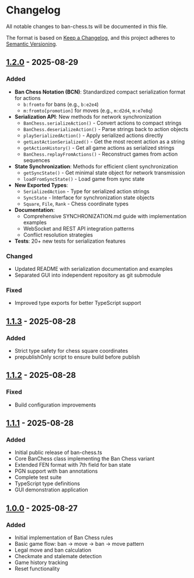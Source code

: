 # Changelog

All notable changes to ban-chess.ts will be documented in this file.

The format is based on [Keep a Changelog](https://keepachangelog.com/en/1.0.0/),
and this project adheres to [Semantic Versioning](https://semver.org/spec/v2.0.0.html).

## [1.2.0] - 2025-08-29

### Added
- **Ban Chess Notation (BCN)**: Standardized compact serialization format for actions
  - `b:fromto` for bans (e.g., `b:e2e4`)
  - `m:fromto[promotion]` for moves (e.g., `m:d2d4`, `m:e7e8q`)
- **Serialization API**: New methods for network synchronization
  - `BanChess.serializeAction()` - Convert actions to compact strings
  - `BanChess.deserializeAction()` - Parse strings back to action objects
  - `playSerializedAction()` - Apply serialized actions directly
  - `getLastActionSerialized()` - Get the most recent action as a string
  - `getActionHistory()` - Get all game actions as serialized strings
  - `BanChess.replayFromActions()` - Reconstruct games from action sequences
- **State Synchronization**: Methods for efficient client synchronization
  - `getSyncState()` - Get minimal state object for network transmission
  - `loadFromSyncState()` - Load game from sync state
- **New Exported Types**:
  - `SerializedAction` - Type for serialized action strings
  - `SyncState` - Interface for synchronization state objects
  - `Square`, `File`, `Rank` - Chess coordinate types
- **Documentation**: 
  - Comprehensive SYNCHRONIZATION.md guide with implementation examples
  - WebSocket and REST API integration patterns
  - Conflict resolution strategies
- **Tests**: 20+ new tests for serialization features

### Changed
- Updated README with serialization documentation and examples
- Separated GUI into independent repository as git submodule

### Fixed
- Improved type exports for better TypeScript support

## [1.1.3] - 2025-08-28

### Added
- Strict type safety for chess square coordinates
- prepublishOnly script to ensure build before publish

## [1.1.2] - 2025-08-28

### Fixed
- Build configuration improvements

## [1.1.1] - 2025-08-28

### Added
- Initial public release of ban-chess.ts
- Core BanChess class implementing the Ban Chess variant
- Extended FEN format with 7th field for ban state
- PGN support with ban annotations
- Complete test suite
- TypeScript type definitions
- GUI demonstration application

## [1.0.0] - 2025-08-27

### Added
- Initial implementation of Ban Chess rules
- Basic game flow: ban → move → ban → move pattern
- Legal move and ban calculation
- Checkmate and stalemate detection
- Game history tracking
- Reset functionality

[1.2.0]: https://github.com/bezalel6/ban-chess.ts/compare/v1.1.3...v1.2.0
[1.1.3]: https://github.com/bezalel6/ban-chess.ts/compare/v1.1.2...v1.1.3
[1.1.2]: https://github.com/bezalel6/ban-chess.ts/compare/v1.1.1...v1.1.2
[1.1.1]: https://github.com/bezalel6/ban-chess.ts/compare/v1.0.0...v1.1.1
[1.0.0]: https://github.com/bezalel6/ban-chess.ts/releases/tag/v1.0.0